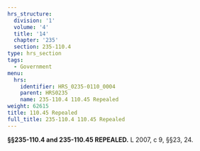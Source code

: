 ```yaml
---
hrs_structure:
  division: '1'
  volume: '4'
  title: '14'
  chapter: '235'
  section: 235-110.4
type: hrs_section
tags:
  - Government
menu:
  hrs:
    identifier: HRS_0235-0110_0004
    parent: HRS0235
    name: 235-110.4 110.45 Repealed
weight: 62615
title: 110.45 Repealed
full_title: 235-110.4 110.45 Repealed
---
```

**§§235-110.4 and 235-110.45 REPEALED.** L 2007, c 9, §§23, 24.